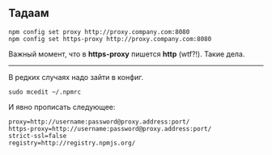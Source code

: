 ## Тадаам

```
npm config set proxy http://proxy.company.com:8080
npm config set https-proxy http://proxy.company.com:8080
```
Важный момент, что в **https-proxy** пишется **http** (wtf?!). Такие дела.

***

В редких случаях надо зайти в конфиг.
```
sudo mcedit ~/.npmrc
```
И явно прописать следующее:
```
proxy=http://username:password@proxy.address:port/
https-proxy=http://username:password@proxy.address:port/
strict-ssl=false
registry=http://registry.npmjs.org/
```
